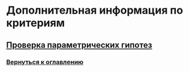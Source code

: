 # Дополнительная информация по критериям

## [Проверка параметрических гипотез]()

### [Вернуться к оглавлению]()




